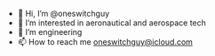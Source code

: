 - 👋 Hi, I’m @oneswitchguy
- 👀 I’m interested in aeronautical and aerospace tech
- 🌱 I’m engineering 
- 📫 How to reach me oneswitchguy@icloud.com

<!---
oneswitchguy/oneswitchguy is a ✨ special ✨ repository because its `README.md` (this file) appears on your GitHub profile.
You can click the Preview link to take a look at your changes.
--->
